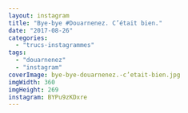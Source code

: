 ```yaml
---
layout: instagram
title: "Bye-bye #Douarnenez. C’était bien."
date: "2017-08-26"
categories: 
  - "trucs-instagrammes"
tags: 
  - "douarnenez"
  - "instagram"
coverImage: bye-bye-douarnenez.-c’etait-bien.jpg
imgWidth: 360
imgHeight: 269
instagram: BYPu9zKDxre
---
```

